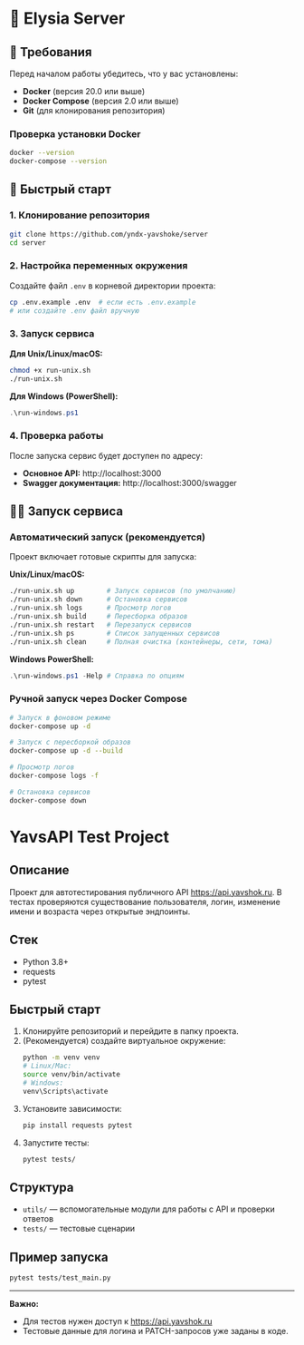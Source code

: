 # 🚀 Elysia Server

## 🔧 Требования

Перед началом работы убедитесь, что у вас установлены:

- **Docker** (версия 20.0 или выше)
- **Docker Compose** (версия 2.0 или выше)
- **Git** (для клонирования репозитория)

### Проверка установки Docker

```bash
docker --version
docker-compose --version
```

## 🚀 Быстрый старт

### 1. Клонирование репозитория

```bash
git clone https://github.com/yndx-yavshoke/server
cd server
```

### 2. Настройка переменных окружения

Создайте файл `.env` в корневой директории проекта:

```bash
cp .env.example .env  # если есть .env.example
# или создайте .env файл вручную
```

### 3. Запуск сервиса

**Для Unix/Linux/macOS:**
```bash
chmod +x run-unix.sh
./run-unix.sh
```

**Для Windows (PowerShell):**
```powershell
.\run-windows.ps1
```

### 4. Проверка работы

После запуска сервис будет доступен по адресу:
- **Основное API:** http://localhost:3000
- **Swagger документация:** http://localhost:3000/swagger

## 🏃‍♂️ Запуск сервиса

### Автоматический запуск (рекомендуется)

Проект включает готовые скрипты для запуска:

**Unix/Linux/macOS:**
```bash
./run-unix.sh up        # Запуск сервисов (по умолчанию)
./run-unix.sh down      # Остановка сервисов
./run-unix.sh logs      # Просмотр логов
./run-unix.sh build     # Пересборка образов
./run-unix.sh restart   # Перезапуск сервисов
./run-unix.sh ps        # Список запущенных сервисов
./run-unix.sh clean     # Полная очистка (контейнеры, сети, тома)
```

**Windows PowerShell:**
```powershell
.\run-windows.ps1 -Help # Справка по опциям
```

### Ручной запуск через Docker Compose

```bash
# Запуск в фоновом режиме
docker-compose up -d

# Запуск с пересборкой образов
docker-compose up -d --build

# Просмотр логов
docker-compose logs -f

# Остановка сервисов
docker-compose down
```

# YavsAPI Test Project

## Описание

Проект для автотестирования публичного API https://api.yavshok.ru. В тестах проверяются существование пользователя, логин, изменение имени и возраста через открытые эндпоинты.

## Стек
- Python 3.8+
- requests
- pytest

## Быстрый старт
1. Клонируйте репозиторий и перейдите в папку проекта.
2. (Рекомендуется) создайте виртуальное окружение:
   ```bash
   python -m venv venv
   # Linux/Mac:
   source venv/bin/activate
   # Windows:
   venv\Scripts\activate
   ```
3. Установите зависимости:
   ```bash
   pip install requests pytest
   ```
4. Запустите тесты:
   ```bash
   pytest tests/
   ```

## Структура
- `utils/` — вспомогательные модули для работы с API и проверки ответов
- `tests/` — тестовые сценарии

## Пример запуска
```bash
pytest tests/test_main.py
```

---

**Важно:**
- Для тестов нужен доступ к https://api.yavshok.ru
- Тестовые данные для логина и PATCH-запросов уже заданы в коде.